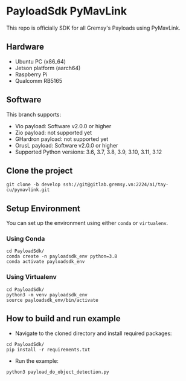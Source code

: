 # PayloadSdk PyMavLink
This repo is officially SDK for all Gremsy's Payloads using PyMavLink.

## Hardware
- Ubuntu PC (x86_64)
- Jetson platform (aarch64)
- Raspberry Pi
- Qualcomm RB5165

## Software
This branch supports:
- Vio payload: Software v2.0.0 or higher
- Zio payload: not supported yet
- GHardron payload: not supported yet
- OrusL payload: Software v2.0.0 or higher
- Supported Python versions: 3.6, 3.7, 3.8, 3.9, 3.10, 3.11, 3.12

## Clone the project 
```shell
git clone -b develop ssh://git@gitlab.gremsy.vn:2224/ai/tay-cu/pymavlink.git
```

## Setup Environment
You can set up the environment using either `conda` or `virtualenv`.

### Using Conda
```shell
cd PayloadSdk/
conda create -n payloadsdk_env python=3.8
conda activate payloadsdk_env
```

### Using Virtualenv
```shell
cd PayloadSdk/
python3 -m venv payloadsdk_env
source payloadsdk_env/bin/activate
```

## How to build and run example
- Navigate to the cloned directory and install required packages:

```shell
cd PayloadSdk/
pip install -r requirements.txt
```

- Run the example:
```shell
python3 payload_do_object_detection.py
```